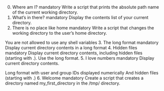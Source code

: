 0. Where am I?
mandatory
Write a script that prints the absolute path name of the current working directory.
1. What’s in there?
mandatory
Display the contents list of your current directory.
2. There is no place like home
mandatory
Write a script that changes the working directory to the user’s home directory.

You are not allowed to use any shell variables
3. The long format
mandatory
Display current directory contents in a long format
4. Hidden files
mandatory
Display current directory contents, including hidden files (starting with .). Use the long format.
5. I love numbers
mandatory
Display current directory contents.

Long format
with user and group IDs displayed numerically
And hidden files (starting with .)
6. Welcome
mandatory
Create a script that creates a directory named my_first_directory in the /tmp/ directory.